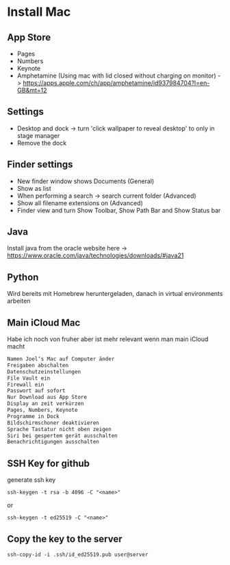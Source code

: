 # Install Mac

## App Store

- Pages
- Numbers
- Keynote
- Amphetamine (Using mac with lid closed without charging on monitor) -> https://apps.apple.com/ch/app/amphetamine/id937984704?l=en-GB&mt=12

## Settings

- Desktop and dock -> turn 'click wallpaper to reveal desktop' to only in stage manager
- Remove the dock

## Finder settings

- New finder window shows Documents (General)
- Show as list
- When performing a search -> search current folder (Advanced)
- Show all filename extensions on (Advanced)
- Finder view and turn Show Toolbar, Show Path Bar and Show Status bar

## Java

Install java from the oracle website here -> https://www.oracle.com/java/technologies/downloads/#java21

## Python

Wird bereits mit Homebrew heruntergeladen, danach in virtual environments arbeiten

## Main iCloud Mac

Habe ich noch von fruher aber ist mehr relevant wenn man main iCloud macht

```txt
Namen Joel‘s Mac auf Computer änder
Freigaben abschalten
Datenschutzeinstellungen
File Vault ein
Firewall ein
Passwort auf sofort
Nur Download aus App Store
Display an zeit verkürzen
Pages, Numbers, Keynote
Programme in Dock
Bildschirmschoner deaktivieren
Sprache Tastatur nicht oben zeigen
Siri bei gespertem gerät ausschalten
Benachrichtigungen ausschalten
```

## SSH Key for github

generate ssh key

```shell
ssh-keygen -t rsa -b 4096 -C "<name>"
```

or

```shell
ssh-keygen -t ed25519 -C "<name>"
```

## Copy the key to the server

```shell
ssh-copy-id -i .ssh/id_ed25519.pub user@server
```